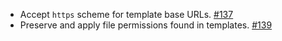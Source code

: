 * Accept `https` scheme for template base URLs. [#137][137]
* Preserve and apply file permissions found in templates. [#139][139]

[137]: https://github.com/n8han/giter8/issues/137
[139]: https://github.com/n8han/giter8/pull/139
